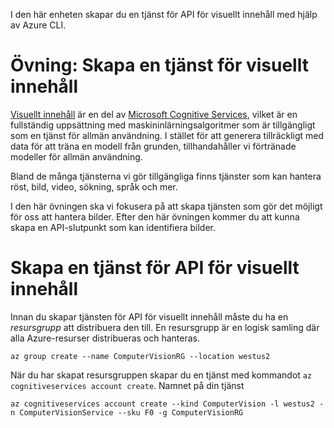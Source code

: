I den här enheten skapar du en tjänst för API för visuellt innehåll med hjälp av Azure CLI.

# <a name="exercise-create-a-computer-vision-service"></a>Övning: Skapa en tjänst för visuellt innehåll

[Visuellt innehåll](/azure/cognitive-services/computer-vision/home) är en del av [Microsoft Cognitive Services](/azure/cognitive-services/welcome), vilket är en fullständig uppsättning med maskininlärningsalgoritmer som är tillgängligt som en tjänst för allmän användning. I stället för att generera tillräckligt med data för att träna en modell från grunden, tillhandahåller vi förtränade modeller för allmän användning.

Bland de många tjänsterna vi gör tillgängliga finns tjänster som kan hantera röst, bild, video, sökning, språk och mer.

I den här övningen ska vi fokusera på att skapa tjänsten som gör det möjligt för oss att hantera bilder. Efter den här övningen kommer du att kunna skapa en API-slutpunkt som kan identifiera bilder.

# <a name="create-a-computer-vision-api-service"></a>Skapa en tjänst för API för visuellt innehåll

Innan du skapar tjänsten för API för visuellt innehåll måste du ha en *resursgrupp* att distribuera den till. En resursgrupp är en logisk samling där alla Azure-resurser distribueras och hanteras.

```azurecli
az group create --name ComputerVisionRG --location westus2
```

När du har skapat resursgruppen skapar du en tjänst med kommandot `az cognitiveservices account create`. Namnet på din tjänst 

```azurecli
az cognitiveservices account create --kind ComputerVision -l westus2 -n ComputerVisionService --sku F0 -g ComputerVisionRG
```
